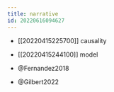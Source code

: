 ```yaml
---
title: narrative
id: 20220616094627
---
```


- [[20220415225700]] causality
- [[20220415244100]] model

- @Fernandez2018
- @Gilbert2022
